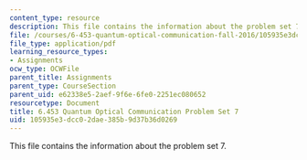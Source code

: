 ```yaml
---
content_type: resource
description: This file contains the information about the problem set 7.
file: /courses/6-453-quantum-optical-communication-fall-2016/105935e3dcc02dae385b9d37b36d0269_MIT6_453F16_ps7.pdf
file_type: application/pdf
learning_resource_types:
- Assignments
ocw_type: OCWFile
parent_title: Assignments
parent_type: CourseSection
parent_uid: e62338e5-2aef-9f6e-6fe0-2251ec080652
resourcetype: Document
title: 6.453 Quantum Optical Communication Problem Set 7
uid: 105935e3-dcc0-2dae-385b-9d37b36d0269
---
```

This file contains the information about the problem set 7.